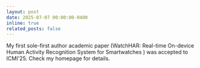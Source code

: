 ```yaml
---
layout: post
date: 2025-07-07 00:00:00-0400
inline: true
related_posts: false
---
```


My first sole-first author academic paper (WatchHAR: Real-time On-device Human Activity Recognition System for Smartwatches
) was accepted to ICMI'25. Check my homepage for details.